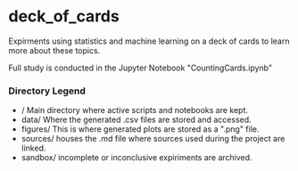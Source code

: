 # deck_of_cards
Expirments using statistics and machine learning on a deck of cards to learn more about these topics.

Full study is conducted in the Jupyter Notebook "CountingCards.ipynb"

### Directory Legend
- / Main directory where active scripts and notebooks are kept.
 - data/ Where the generated .csv files are stored and accessed.
 - figures/ This is where generated plots are stored as a ".png" file.
 - sources/ houses the .md file where sources used during the project are linked.
 - sandbox/ incomplete or inconclusive expiriments are archived.

